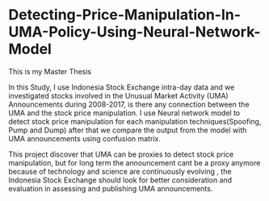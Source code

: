 # Detecting-Price-Manipulation-In-UMA-Policy-Using-Neural-Network-Model
This is my Master Thesis

In this Study, I use Indonesia Stock Exchange intra-day data and we investigated stocks involved in the Unusual Market Activity (UMA) Announcements during 2008-2017, is there any connection between the UMA and the stock price manipulation. I use Neural network model to detect stock price manipulation for each manipulation techniques(Spoofing, Pump and Dump) after that we compare the output from the model with UMA announcements using confusion matrix.

This project discover that UMA can be proxies to detect stock price manipulation, but for long term the announcement cant be a proxy anymore because of technology and science are continuously evolving , the Indonesia Stock Exchange should look for better consideration and evaluation in assessing and publishing UMA announcements. 
